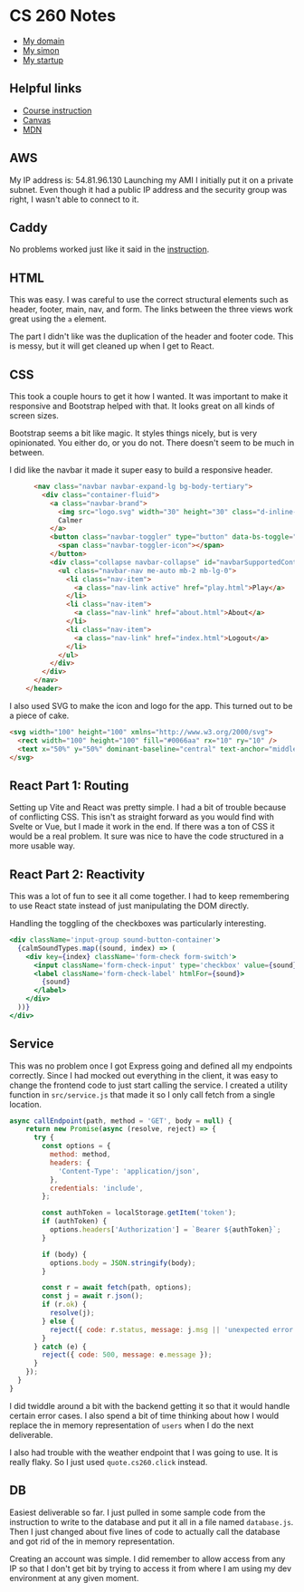 # CS 260 Notes

- [My domain](https://byucsstudent.click)
- [My simon](https://simon.byucsstudent.click)
- [My startup](https://startup.byucsstudent.click)

## Helpful links

- [Course instruction](https://github.com/webprogramming260)
- [Canvas](https://byu.instructure.com)
- [MDN](https://developer.mozilla.org)

## AWS

My IP address is: 54.81.96.130
Launching my AMI I initially put it on a private subnet. Even though it had a public IP address and the security group was right, I wasn't able to connect to it.

## Caddy

No problems worked just like it said in the [instruction](https://github.com/webprogramming260/.github/blob/main/profile/webServers/https/https.md).

## HTML

This was easy. I was careful to use the correct structural elements such as header, footer, main, nav, and form. The links between the three views work great using the `a` element.

The part I didn't like was the duplication of the header and footer code. This is messy, but it will get cleaned up when I get to React.

## CSS

This took a couple hours to get it how I wanted. It was important to make it responsive and Bootstrap helped with that. It looks great on all kinds of screen sizes.

Bootstrap seems a bit like magic. It styles things nicely, but is very opinionated. You either do, or you do not. There doesn't seem to be much in between.

I did like the navbar it made it super easy to build a responsive header.

```html
      <nav class="navbar navbar-expand-lg bg-body-tertiary">
        <div class="container-fluid">
          <a class="navbar-brand">
            <img src="logo.svg" width="30" height="30" class="d-inline-block align-top" alt="" />
            Calmer
          </a>
          <button class="navbar-toggler" type="button" data-bs-toggle="collapse" data-bs-target="#navbarSupportedContent">
            <span class="navbar-toggler-icon"></span>
          </button>
          <div class="collapse navbar-collapse" id="navbarSupportedContent">
            <ul class="navbar-nav me-auto mb-2 mb-lg-0">
              <li class="nav-item">
                <a class="nav-link active" href="play.html">Play</a>
              </li>
              <li class="nav-item">
                <a class="nav-link" href="about.html">About</a>
              </li>
              <li class="nav-item">
                <a class="nav-link" href="index.html">Logout</a>
              </li>
            </ul>
          </div>
        </div>
      </nav>
    </header>
```

I also used SVG to make the icon and logo for the app. This turned out to be a piece of cake.

```html
<svg width="100" height="100" xmlns="http://www.w3.org/2000/svg">
  <rect width="100" height="100" fill="#0066aa" rx="10" ry="10" />
  <text x="50%" y="50%" dominant-baseline="central" text-anchor="middle" font-size="72" font-family="Arial" fill="white">C</text>
</svg>
```

## React Part 1: Routing

Setting up Vite and React was pretty simple. I had a bit of trouble because of conflicting CSS. This isn't as straight forward as you would find with Svelte or Vue, but I made it work in the end. If there was a ton of CSS it would be a real problem. It sure was nice to have the code structured in a more usable way.

## React Part 2: Reactivity

This was a lot of fun to see it all come together. I had to keep remembering to use React state instead of just manipulating the DOM directly.

Handling the toggling of the checkboxes was particularly interesting.

```jsx
<div className='input-group sound-button-container'>
  {calmSoundTypes.map((sound, index) => (
    <div key={index} className='form-check form-switch'>
      <input className='form-check-input' type='checkbox' value={sound} id={sound} onChange={() => togglePlay(sound)} checked={selectedSounds.includes(sound)}></input>
      <label className='form-check-label' htmlFor={sound}>
        {sound}
      </label>
    </div>
  ))}
</div>
```

## Service

This was no problem once I got Express going and defined all my endpoints correctly. Since I had mocked out everything in the client, it was easy to change the frontend code to just start calling the service. I created a utility function in `src/service.js` that made it so I only call fetch from a single location.

```js
async callEndpoint(path, method = 'GET', body = null) {
    return new Promise(async (resolve, reject) => {
      try {
        const options = {
          method: method,
          headers: {
            'Content-Type': 'application/json',
          },
          credentials: 'include',
        };

        const authToken = localStorage.getItem('token');
        if (authToken) {
          options.headers['Authorization'] = `Bearer ${authToken}`;
        }

        if (body) {
          options.body = JSON.stringify(body);
        }

        const r = await fetch(path, options);
        const j = await r.json();
        if (r.ok) {
          resolve(j);
        } else {
          reject({ code: r.status, message: j.msg || 'unexpected error' });
        }
      } catch (e) {
        reject({ code: 500, message: e.message });
      }
    });
  }
}
```

I did twiddle around a bit with the backend getting it so that it would handle certain error cases. I also spend a bit of time thinking about how I would replace the in memory representation of `users` when I do the next deliverable.

I also had trouble with the weather endpoint that I was going to use. It is really flaky. So I just used `quote.cs260.click` instead.

## DB

Easiest deliverable so far. I just pulled in some sample code from the instruction to write to the database and put it all in a file named `database.js`. Then I just changed about five lines of code to actually call the database and got rid of the in memory representation.

Creating an account was simple. I did remember to allow access from any IP so that I don't get bit by trying to access it from where I am using my dev environment at any given moment.
